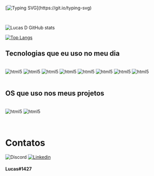 [![Typing SVG](https://readme-typing-svg.herokuapp.com/?color=FAFAD2&size=35&center=true&vCenter=true&width=1000&lines=Olá,+Sejam+Bem+Vindos(as);Sou+Lucas+Davila;Tenho+28+anos;Em+breve+um+especialista+em+Django!!!)](https://git.io/typing-svg)

<br>

![Lucas D GitHub stats](https://github-readme-stats.vercel.app/api?username=Durukar&show_icons=true&theme=radical)

[![Top Langs](https://github-readme-stats.vercel.app/api/top-langs/?username=Durukar&theme=radical&layout=compact)](https://github.com/Durukar/github-readme-stats)

## Tecnologias que eu uso no meu dia

<div style=display: inline_block><br/>
    <img align="center" alt="html5" src="https://img.shields.io/badge/Python-3776AB?style=for-the-badge&logo=python&logoColor=white" />
        <img align="center" alt="html5" src="https://img.shields.io/badge/Django-092E20?style=for-the-badge&logo=django&logoColor=white" />
            <img align="center" alt="html5" src="https://img.shields.io/badge/Shell_Script-121011?style=for-the-badge&logo=gnu-bash&logoColor=white" />
                <img align="center" alt="html5" src="https://img.shields.io/badge/PostgreSQL-316192?style=for-the-badge&logo=postgresql&logoColor=white" />
                    <img align="center" alt="html5" src="https://img.shields.io/badge/Wordpress-21759B?style=for-the-badge&logo=wordpress&logoColor=white" />
                        <img align="center" alt="html5" src="https://img.shields.io/badge/JavaScript-F7DF1E?style=for-the-badge&logo=javascript&logoColor=black" />
                            <img align="center" alt="html5" src="https://img.shields.io/badge/Node.js-43853D?style=for-the-badge&logo=node.js&logoColor=white" />
                                <img align="center" alt="html5" src="https://img.shields.io/badge/TypeScript-007ACC?style=for-the-badge&logo=typescript&logoColor=white" />
</div><br>

## OS que uso nos meus projetos

<div style=display: inline_block><br/>
    <img align="center" alt="html5" src="https://img.shields.io/badge/Ubuntu-E95420?style=for-the-badge&logo=ubuntu&logoColor=white" />
        <img align="center" alt="html5" src="https://img.shields.io/badge/Windows-0078D6?style=for-the-badge&logo=windows&logoColor=white" />
</div><br>

<br>

# Contatos
![Discord](https://img.shields.io/badge/Discord-7289DA?style=for-the-badge&logo=discord&logoColor=white) 
[![Linkedin](https://img.shields.io/badge/LinkedIn-0077B5?style=for-the-badge&logo=linkedin&logoColor=white)](https://www.linkedin.com/in/lucasdaviladev/)
#### Lucas#1427

<br>
